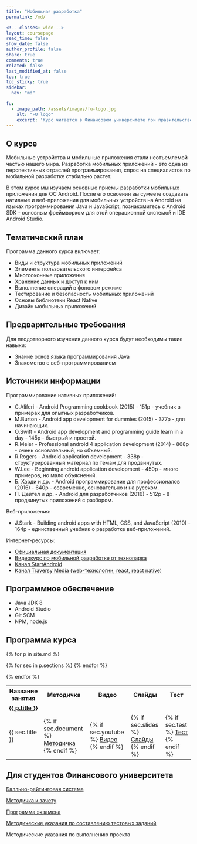 ```yaml
---
title: "Мобильная разработка"
permalink: /md/

<!-- classes: wide -->
layout: coursepage
read_time: false
show_date: false
author_profile: false
share: true
comments: true
related: false
last_modified_at: false
toc: true
toc_sticky: true
sidebar:
  nav: "md"

fu:
  - image_path: /assets/images/fu-logo.jpg
    alt: "FU logo"
    excerpt: 'Курс читается в Финансовом университете при правительстве РФ (Департамент анализа данных и машинного обучения), направление "Прикладная информатика"'
---
```




О курсе
---

Мобильные устройства и мобильные приложения стали неотъемлемой частью нашего мира. Разработка мобильных приложений - это одна из перспективных отраслей программирования, спрос на специалистов по мобильной разработке стабильно растет.

В этом курсе мы изучаем основные приемы разработки мобильных приложения для ОС Android. После его освоения вы сумеете создавать нативные и веб-приложения для мобильных устройств на Android на языках программирования Java и JavaScript, познакомитесь с Android SDK - основным фреймворком для этой операционной системой и IDE Android Studio.

Тематический план
---
Программа данного курса включает:
* Виды и структура мобильных приложений
* Элементы пользовательского интерфейса
* Многооконные приложения
* Хранение данных и доступ к ним
* Выполнение операций в фоновом режиме
* Тестирование и безопасность мобильных приложений
* Основы библиотеки React Native
* Дизайн мобильных приложений

Предварительные требования
---
Для плодотворного изучения данного курса будут необходимы такие навыки:
* Знание основ языка программирования Java
* Знакомство с веб-программированием


## Источники информации

Программирование нативных приложений:
* C.Aliferi - Android Programming cookbook (2015) - 151p - учебник в примерах для опытных разработчиков.
* M.Burton - Android app development for dummies (2015) - 377p - для начинающих.
* O.Swift - Android app development and programming guide learn in a day - 145p - быстрый и простой.
* R.Meier - Professional android 4 application development (2014) - 868p - очень основательный, но объемный.
* R.Rogers - Android application development - 338p - структурированный материал по темам для продвинутых.
* W.Lee - Beginning android application development - 450p - много примеров, но мало объяснений.
* Б. Харди и др. - Android программирование для профессионалов (2016) - 640p - современно, основательно и на русском. 
* П. Дейтел и др. - Android для разработчиков (2016) - 512p - 8 продвинутых приложений с разбором.

Веб-приложения:
* J.Stark - Building android apps with HTML, CSS, and JavaScript (2010) - 164p - единственный учебник о разработке веб-приложений.

Интернет-ресурсы:
* [Официальная документация](http://developer.android.com)
* [Видеокурс по мобильной разработке от технопарка](https://www.youtube.com/playlist?list=PLrCZzMib1e9qLzDXvYnpnJdUsGr3t7fSu)
* [Канал StartAndroid](https://www.youtube.com/user/vitaxafication/featured)
* [Канал Traversy Media (web-технологии, react, react native)](https://www.youtube.com/user/TechGuyWeb)


## Программное обеспечение

* Java JDK 8
* Android Studio
* Git SCM
* NPM, node.js

## Программа курса

<table>
  <tr>
    <th> Название занятия </th>
    <th> Методичка </th>
    <th> Видео </th>
    <th> Слайды </th>
    <th> Тест </th>
  </tr>

{% for p in site.md %}
  <tr>
    <td colspan="5" class=""> <a href="{{ p.url }}"> <b> {{ p.title }} </b> </a>  </td>
  </tr> 
  {% for sec in p.sections %}
    <tr>
      <td> {{ sec.title }} </td>
      <td> {% if sec.document %}
        <a href="{{ sec.document }}">Методичка</a>
      {% endif %} </td>
      <td> {% if sec.youtube %}
        <a href="https://www.youtube.com/watch?v={{ sec.youtube }}">Видео</a>
      {% endif %} </td>
      <td> {% if sec.slides %}
        <a href="{{ sec.slides }}">Слайды</a>
      {% endif %} </td>
      <td> {% if sec.test %}
        <a href="{{ sec.test }}">Тест</a>
      {% endif %} </td>
    </tr>
  {% endfor %}

{% endfor %}

</table>

Для студентов Финансового университета
---

[Балльно-рейтинговая система](https://docs.google.com/document/d/1kCppFw0YwVo-jFZaZMoMcmCSoCJ58gZUKDZc4ky_SzE/edit?usp=sharing)

[Методичка к зачету](https://docs.google.com/document/d/113zbEInzqOKJTEFnyd7mvhx3JklP859YfQdLdaVGosQ/edit?usp=sharing)


[Программа экзамена](https://docs.google.com/document/d/19I5il2N-HTfrfMYtxrK3caU28cLS2ZOALamjTcQuuaU/edit?usp=sharing)

[Методические указания по составлению тестовых заданий](https://docs.google.com/document/d/1zeSRD8l_7VCUbvPoKeHvHijRWHn5z4d5Vfbh0T2kLWE/edit?usp=sharing)

Методические указания по выполнению проекта
